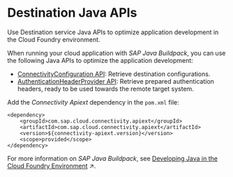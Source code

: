 <!-- loio60f00ec5724e4875b51a2cadfb2364b2 -->

# Destination Java APIs

Use Destination service Java APIs to optimize application development in the Cloud Foundry environment.

When running your cloud application with *SAP Java Buildpack*, you can use the following Java APIs to optimize the application development:

-   [ConnectivityConfiguration API](connectivityconfiguration-api-d31bdd5.md): Retrieve destination configurations.
-   [AuthenticationHeaderProvider API](authenticationheaderprovider-api-2959ab8.md): Retrieve prepared authentication headers, ready to be used towards the remote target system.

Add the *Connectivity Apiext* dependency in the `pom.xml` file:

```
<dependency>
    <groupId>com.sap.cloud.connectivity.apiext</groupId>
    <artifactId>com.sap.cloud.connectivity.apiext</artifactId>
    <version>${connectivity-apiext.version}</version>
    <scope>provided</scope>
</dependency>
```

For more information on *SAP Java Buildpack*, see [Developing Java in the Cloud Foundry Environment](https://help.sap.com/viewer/65de2977205c403bbc107264b8eccf4b/Cloud/en-US/a3f90069d6cd41da82f34a6123d82ce6.html "Find selected information for Java development on SAP BTP, Cloud Foundry and references to more detailed sources.") :arrow_upper_right:.

